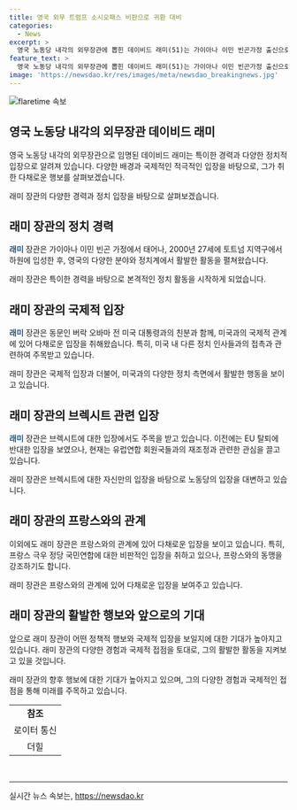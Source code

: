 ```yaml
---
title: 영국 외무 트럼프 소시오패스 비판으로 귀환 대비
categories:
  - News
excerpt: >
  영국 노동당 내각의 외무장관에 뽑힌 데이비드 래미(51)는 가이아나 이민 빈곤가정 출신으로, 하버드 법대 출신이자 미 전 대통령 버락 오바마와 친분이 있다. 2018년에는 미국 주간지 타임에 트럼프를 비판하는 기고문을 게재한 바 있으며, 래미 장관은 미국 공화당 인사들과의 접촉 또한 빈번히 이뤄졌다. 이에 대한 관심과 함께 어떻게 동맹을 유지하고 미국과 협력할지에 관한 발언들이 주목받고 있다.
feature_text: >
  영국 노동당 내각의 외무장관에 뽑힌 데이비드 래미(51)는 가이아나 이민 빈곤가정 출신으로, 하버드 법대 출신이자 미 전 대통령 버락 오바마와 친분이 있다. 2018년에는 미국 주간지 타임에 트럼프를 비판하는 기고문을 게재한 바 있으며, 래미 장관은 미국 공화당 인사들과의 접촉 또한 빈번히 이뤄졌다. 이에 대한 관심과 함께 어떻게 동맹을 유지하고 미국과 협력할지에 관한 발언들이 주목받고 있다.
image: 'https://newsdao.kr/res/images/meta/newsdao_breakingnews.jpg'
---
```


<p><img src="https://newsdao.kr/res/images/meta/newsdao_breakingnews.jpg" alt="flaretime 속보" /></p>

<h2 data-ke-size="size26">영국 노동당 내각의 외무장관 데이비드 래미</h2>

<p>영국 노동당 내각의 외무장관으로 임명된 데이비드 래미는 특이한 경력과 다양한 정치적 입장으로 알려져 있습니다. 다양한 배경과 국제적인 적극적인 입장을 바탕으로, 그가 취한 다채로운 행보를 살펴보겠습니다.</p>

<p data-ke-size="size16">래미 장관의 다양한 경력과 정치 입장을 바탕으로 살펴보겠습니다.</p>

<h2 data-ke-size="size26">래미 장관의 정치 경력</h2>

<p><b><span style="color: #1a5490;">래미</span></b> 장관은 가이아나 이민 빈곤 가정에서 태어나, 2000년 27세에 토트넘 지역구에서 하원에 입성한 후, 영국의 다양한 분야와 정치계에서 활발한 활동을 펼쳐왔습니다. </p>

<p data-ke-size="size16">래미 장관은 특이한 경력을 바탕으로 본격적인 정치 활동을 시작하게 되었습니다.</p>

<h2 data-ke-size="size26">래미 장관의 국제적 입장</h2>

<p><b><span style="color: #1a5490;">래미</span></b> 장관은 동문인 버락 오바마 전 미국 대통령과의 친분과 함께, 미국과의 국제적 관계에 있어 다채로운 입장을 취해왔습니다. 특히, 미국 내 다른 정치 인사들과의 접촉과 관련하여 주목받고 있습니다.</p>

<p data-ke-size="size16">래미 장관은 국제적 입장과 더불어, 미국과의 다양한 정치 측면에서 활발한 행동을 보이고 있습니다.</p>

<h2 data-ke-size="size26">래미 장관의 브렉시트 관련 입장</h2>

<p><b><span style="color: #1a5490;">래미</span></b> 장관은 브렉시트에 대한 입장에서도 주목을 받고 있습니다. 이전에는 EU 탈퇴에 반대한 입장을 보였으나, 현재는 유럽연합 회원국들과의 재조정과 관련한 관심을 끌고 있습니다.</p>

<p data-ke-size="size16">래미 장관은 브렉시트에 대한 자신만의 입장을 바탕으로 노동당의 입장을 대변하고 있습니다.</p>

<h2 data-ke-size="size26">래미 장관의 프랑스와의 관계</h2>

<p>이외에도 래미 장관은 프랑스와의 관계에 있어 다채로운 입장을 보이고 있습니다. 특히, 프랑스 극우 정당 국민연합에 대한 비판적인 입장을 취하고 있으나, 프랑스와의 동맹을 강조하기도 합니다.</p>

<p data-ke-size="size16">래미 장관은 프랑스와의 관계에 있어 다채로운 입장을 보여주고 있습니다.</p>

<h2 data-ke-size="size26">래미 장관의 활발한 행보와 앞으로의 기대</h2>

<p>앞으로 래미 장관이 어떤 정책적 행보와 국제적 입장을 보일지에 대한 기대가 높아지고 있습니다. 래미 장관의 다양한 경험과 국제적 접점을 토대로, 그의 활발한 활동을 지켜보고 있을 것입니다.</p>

<p data-ke-size="size16">래미 장관의 향후 행보에 대한 기대가 높아지고 있으며, 그의 다양한 경험과 국제적인 접점을 통해 미래를 주목하고 있습니다.</p>

<table>
<tbody>
<tr>
<td style="text-align: center; height: 17px;"><b>참조</b></td>
</tr>
<tr>
<td style="text-align: center; height: 17px;">로이터 통신</td>
</tr>
<tr>
<td style="text-align: center; height: 17px;">더힐</td>
</tr>
</tbody>
</table>

<p data-ke-size="size16">&nbsp;</p>

<hr>
실시간 뉴스 속보는, <a href="https://newsdao.kr" rel="dofollow">https://newsdao.kr</a>


